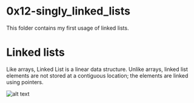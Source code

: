 # 0x12-singly_linked_lists

This folder contains my first usage of linked lists.

# Linked lists

Like arrays, Linked List is a linear data structure. Unlike arrays, linked list
elements are not stored at a contiguous location; the elements are linked using pointers.

![alt text](https://media.geeksforgeeks.org/wp-content/cdn-uploads/gq/2013/03/Linkedlist.png)